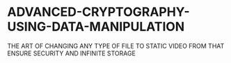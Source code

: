 # ADVANCED-CRYPTOGRAPHY-USING-DATA-MANIPULATION
THE ART OF CHANGING ANY TYPE OF FILE TO STATIC VIDEO FROM THAT ENSURE SECURITY AND INFINITE STORAGE
